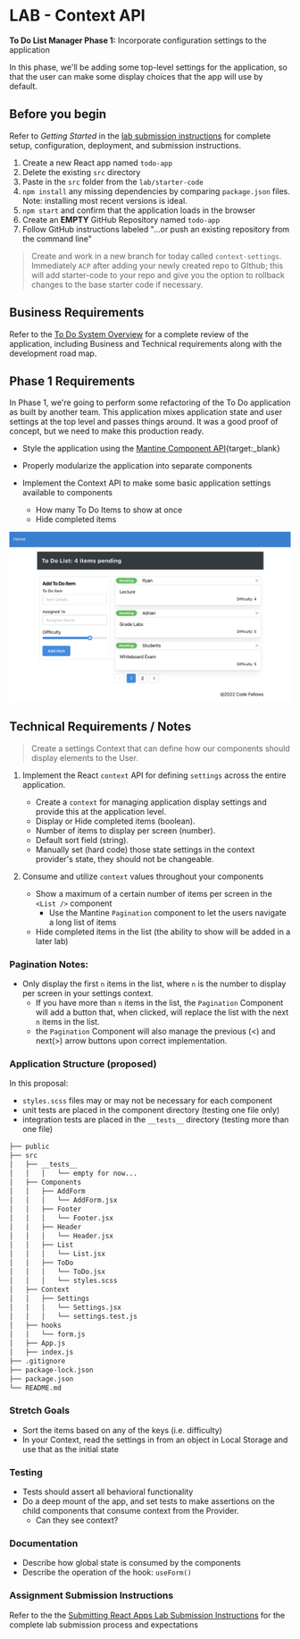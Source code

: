 # LAB - Context API

**To Do List Manager Phase 1:** Incorporate configuration settings to the application

In this phase, we'll be adding some top-level settings for the application, so that the user can make some display choices that the app will use by default.

## Before you begin

Refer to *Getting Started*  in the [lab submission instructions](../../../reference/submission-instructions/labs/README.md) for complete setup, configuration, deployment, and submission instructions.

1. Create a new React app named `todo-app`
1. Delete the existing `src` directory
1. Paste in the `src` folder from the `lab/starter-code`
1. `npm install` any missing dependencies by comparing `package.json` files.  Note: installing most recent versions is ideal.
1. `npm start` and confirm that the application loads in the browser
1. Create an **EMPTY** GitHub Repository named `todo-app`
1. Follow GitHub instructions labeled "…or push an existing repository from the command line"

> Create and work in a new branch for today called `context-settings`.  Immediately `ACP` after adding your newly created repo to GIthub; this will add starter-code to your repo and give you the option to rollback changes to the base starter code if necessary.

## Business Requirements

Refer to the [To Do System Overview](../../apps-and-libraries/todo/README.md) for a complete review of the application, including Business and Technical requirements along with the development road map.

## Phase 1 Requirements

In Phase 1, we're going to perform some refactoring of the To Do application as built by another team. This application mixes application state and user settings at the top level and passes things around. It was a good proof of concept, but we need to make this production ready.

- Style the application using the [Mantine  Component API](https://mantine.dev/pages/getting-started/){target:_blank}

- Properly modularize the application into separate components

- Implement the Context API to make some basic application settings available to components
  - How many To Do Items to show at once
  - Hide completed items

![To Do with Pagination](todo.png)

## Technical Requirements / Notes

> Create a settings Context that can define how our components should display elements to the User.

1. Implement the React `context` API for defining `settings` across the entire application.
   - Create a `context` for managing application display settings and provide this at the application level.
   - Display or Hide completed items (boolean).
   - Number of items to display per screen (number).
   - Default sort field (string).
   - Manually set (hard code) those state settings in the context provider's state, they should not be changeable.

1. Consume and utilize `context` values throughout your components
   - Show a maximum of a certain number of items per screen in the `<List />` component
     - Use the Mantine `Pagination` component to let the users navigate a long list of items
   - Hide completed items in the list (the ability to show will be added in a later lab)

### Pagination Notes:

- Only display the first `n` items in the list, where `n` is the number to display per screen in your settings context.
  - If you have more than `n` items in the list, the `Pagination` Component will add a button that, when clicked, will replace the list with the next `n` items in the list.
  - the `Pagination` Component will also manage the previous (<) and next(>) arrow buttons upon correct implementation.

### Application Structure (proposed)

In this proposal:

- `styles.scss` files may or may not be necessary for each component
- unit tests are placed in the component directory (testing one file only)
- integration tests are placed in the `__tests__` directory (testing more than one file)

```text
├── public
├── src
│   ├── __tests__
│   │   │   └── empty for now...
│   ├── Components
│   │   ├── AddForm
│   │   │   └── AddForm.jsx
│   │   ├── Footer
│   │   │   └── Footer.jsx
│   │   ├── Header
│   │   │   └── Header.jsx
│   │   ├── List
│   │   │   └── List.jsx
│   │   ├── ToDo
│   │   │   └── ToDo.jsx
│   │   │   └── styles.scss  
│   ├── Context
│   │   ├── Settings
│   │   │   └── Settings.jsx
│   │   │   └── settings.test.js
│   ├── hooks
│   │   └── form.js
│   ├── App.js
│   ├── index.js
├── .gitignore
├── package-lock.json
├── package.json
└── README.md
```

### Stretch Goals

- Sort the items based on any of the keys (i.e. difficulty)
- In your Context, read the settings in from an object in Local Storage and use that as the initial state

### Testing

- Tests should assert all behavioral functionality
- Do a deep mount of the app, and set tests to make assertions on the child components that consume context from the Provider.
  - Can they see context?

### Documentation

- Describe how global state is consumed by the components
- Describe the operation of the hook: `useForm()`

### Assignment Submission Instructions

Refer to the the [Submitting React Apps Lab Submission Instructions](../../../reference/submission-instructions/labs/react-apps.md) for the complete lab submission process and expectations
